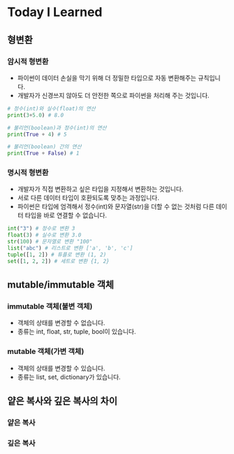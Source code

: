 # Today I Learned

## 형변환
### 암시적 형변환
- 파이썬이 데이터 손실을 막기 위해 더 정밀한 타입으로 자동 변환해주는 규칙입니다.
- 개발자가 신경쓰지 않아도 더 안전한 쪽으로 파이썬을 처리해 주는 것입니다.
```python
# 정수(int)와 실수(float)의 연산
print(3+5.0) # 8.0

# 불리언(boolean)과 정수(int)의 연산
print(True + 4) # 5

# 불리언(boolean) 간의 연산
print(True + False) # 1

```

### 명시적 형변환
- 개발자가 직접 변환하고 싶은 타입을 지정해서 변환하는 것입니다.
- 서로 다른 데이터 타입이 호환되도록 맞추는 과정입니다.
- 파이썬은 타입에 엄격해서 정수(int)와 문자열(str)을 더할 수 없는 것처럼 다른 데이터 타입을 바로 연결할 수 없습니다.

```python
int("3") # 정수로 변환 3
float(3) # 실수로 변환 3.0
str(100) # 문자열로 변환 "100"
list("abc") # 리스트로 변환 ['a', 'b', 'c']
tuple([1, 2]) # 튜플로 변환 (1, 2)
set([1, 2, 2]) # 세트로 변환 {1, 2}
 ```

## mutable/immutable 객체
### immutable 객체(불변 객체)
- 객체의 상태를 변경할 수 없습니다.
- 종류는 int, float, str, tuple, bool이 있습니다.


### mutable 객체(가변 객체)
- 객체의 상태를 변경할 수 있습니다.
- 종류는 list, set, dictionary가 있습니다.


## 얕은 복사와 깊은 복사의 차이
### 얕은 복사

### 깊은 복사